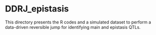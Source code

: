 # DDRJ_epistasis
This directory presents the R codes and a simulated dataset to perform a data-driven reversible jump for identifying main and epistasis QTLs.
